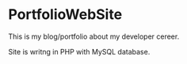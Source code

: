 # PortfolioWebSite

This is my blog/portfolio about my developer cereer. 

Site is writng in PHP with MySQL database. 